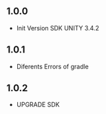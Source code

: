 ## 1.0.0

* Init Version SDK UNITY 3.4.2

## 1.0.1

* Diferents Errors of gradle

## 1.0.2

* UPGRADE SDK
